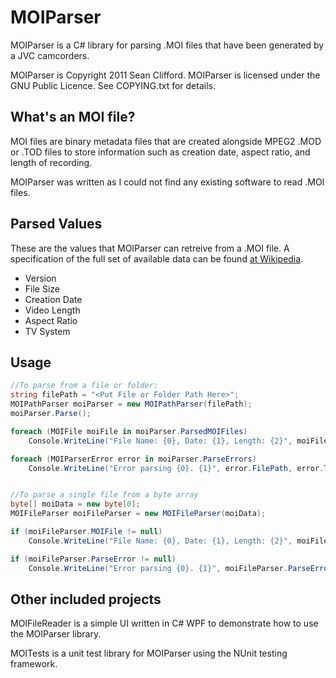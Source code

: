 # MOIParser

MOIParser is a C# library for parsing .MOI files that have been generated by a JVC camcorders.

MOIParser is Copyright 2011 Sean Clifford. MOIParser is licensed under the GNU Public Licence. See COPYING.txt for details.

## What's an MOI file?

MOI files are binary metadata files that are created alongside MPEG2 .MOD or .TOD files to store information such as creation date, aspect ratio, and length of recording.

MOIParser was written as I could not find any existing software to read .MOI files.


## Parsed Values

These are the values that MOIParser can retreive from a .MOI file. A specification of the full set of available data can be found [at Wikipedia](http://en.wikipedia.org/wiki/MOI_%28file_format%29).

- Version
- File Size
- Creation Date
- Video Length
- Aspect Ratio
- TV System

## Usage

```c#
//To parse from a file or folder:
string filePath = "<Put File or Folder Path Here>";
MOIPathParser moiParser = new MOIPathParser(filePath);
moiParser.Parse();

foreach (MOIFile moiFile in moiParser.ParsedMOIFiles)
    Console.WriteLine("File Name: {0}, Date: {1}, Length: {2}", moiFile.FileName, moiFile.CreationDate, moiFile.VideoLength);

foreach (MOIParserError error in moiParser.ParseErrors)
    Console.WriteLine("Error parsing {0}. {1}", error.FilePath, error.ToString());


//To parse a single file from a byte array
byte[] moiData = new byte[0];
MOIFileParser moiFileParser = new MOIFileParser(moiData);

if (moiFileParser.MOIFile != null)
    Console.WriteLine("File Name: {0}, Date: {1}, Length: {2}", moiFileParser.MOIFile.FileName, moiFileParser.MOIFile.CreationDate, moiFileParser.MOIFile.VideoLength);

if (moiFileParser.ParseError != null)
    Console.WriteLine("Error parsing {0}. {1}", moiFileParser.ParseError.FilePath, moiFileParser.ParseError.ToString());

```

## Other included projects

MOIFileReader is a simple UI written in C# WPF to demonstrate how to use the MOIParser library.

MOITests is a unit test library for MOIParser using the NUnit testing framework.